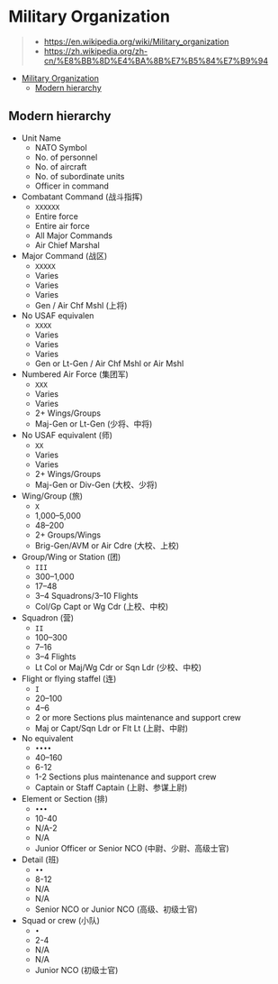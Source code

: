 # Military Organization

> - <https://en.wikipedia.org/wiki/Military_organization>
> - <https://zh.wikipedia.org/zh-cn/%E8%BB%8D%E4%BA%8B%E7%B5%84%E7%B9%94>

- [Military Organization](#military-organization)
  - [Modern hierarchy](#modern-hierarchy)

## Modern hierarchy

- Unit Name
  - NATO Symbol
  - No. of personnel
  - No. of aircraft
  - No. of subordinate units
  - Officer in command
- Combatant Command (战斗指挥)
  - `XXXXXX`
  - Entire force
  - Entire air force
  - All Major Commands
  - Air Chief Marshal
- Major Command (战区)
  - `XXXXX`
  - Varies
  - Varies
  - Varies
  - Gen / Air Chf Mshl (上将)
- No USAF equivalen
  - `XXXX`
  - Varies
  - Varies
  - Varies
  - Gen or Lt-Gen / Air Chf Mshl or Air Mshl
- Numbered Air Force (集团军)
  - `XXX`
  - Varies
  - Varies
  - 2+ Wings/Groups
  - Maj-Gen or Lt-Gen (少将、中将)
- No USAF equivalent (师)
  - `XX`
  - Varies
  - Varies
  - 2+ Wings/Groups
  - Maj-Gen or Div-Gen (大校、少将)
- Wing/Group (旅)
  - `X`
  - 1,000–5,000
  - 48–200
  - 2+ Groups/Wings
  - Brig-Gen/AVM or Air Cdre (大校、上校)
- Group/Wing or Station (团)
  - `III`
  - 300–1,000
  - 17–48
  - 3–4 Squadrons/3–10 Flights
  - Col/Gp Capt or Wg Cdr (上校、中校)
- Squadron (营)
  - `II`
  - 100–300
  - 7–16
  - 3–4 Flights
  - Lt Col or Maj/Wg Cdr or Sqn Ldr (少校、中校)
- Flight or flying staffel (连)
  - `I`
  - 20–100
  - 4–6
  - 2 or more Sections plus maintenance and support crew
  - Maj or Capt/Sqn Ldr or Flt Lt (上尉、中尉)
- No equivalent
  - `••••`
  - 40–160
  - 6-12
  - 1-2 Sections plus maintenance and support crew
  - Captain or Staff Captain (上尉、参谋上尉)
- Element or Section (排)
  - `•••`
  - 10-40
  - N/A-2
  - N/A
  - Junior Officer or Senior NCO (中尉、少尉、高级士官)
- Detail (班)
  - `••`
  - 8-12
  - N/A
  - N/A
  - Senior NCO or Junior NCO (高级、初级士官)
- Squad or crew (小队)
  - `•`
  - 2-4
  - N/A
  - N/A
  - Junior NCO (初级士官)
